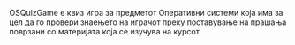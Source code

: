 OSQuizGame е квиз игра за предметот Оперативни системи која има за цел да го провери знаењето на играчот преку поставување на прашања поврзани со материјата која се изучува на курсот.